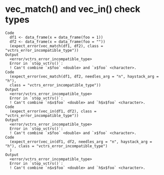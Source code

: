 # vec_match() and vec_in() check types

    Code
      df1 <- data_frame(x = data_frame(foo = 1))
      df2 <- data_frame(x = data_frame(foo = ""))
      (expect_error(vec_match(df1, df2), class = "vctrs_error_incompatible_type"))
    Output
      <error/vctrs_error_incompatible_type>
      Error in `stop_vctrs()`:
      ! Can't combine `x$foo` <double> and `x$foo` <character>.
    Code
      (expect_error(vec_match(df1, df2, needles_arg = "n", haystack_arg = "h"),
      class = "vctrs_error_incompatible_type"))
    Output
      <error/vctrs_error_incompatible_type>
      Error in `stop_vctrs()`:
      ! Can't combine `n$x$foo` <double> and `h$x$foo` <character>.
    Code
      (expect_error(vec_in(df1, df2), class = "vctrs_error_incompatible_type"))
    Output
      <error/vctrs_error_incompatible_type>
      Error in `stop_vctrs()`:
      ! Can't combine `x$foo` <double> and `x$foo` <character>.
    Code
      (expect_error(vec_in(df1, df2, needles_arg = "n", haystack_arg = "h"), class = "vctrs_error_incompatible_type")
      )
    Output
      <error/vctrs_error_incompatible_type>
      Error in `stop_vctrs()`:
      ! Can't combine `n$x$foo` <double> and `h$x$foo` <character>.

